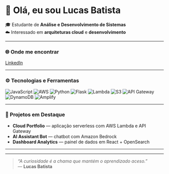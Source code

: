 # 👋 Olá, eu sou **Lucas Batista**

🎓 Estudante de **Análise e Desenvolvimento de Sistemas**  
☁️ Interessado em **arquiteturas cloud** e **desenvolvimento**  

---

### 🌐 Onde me encontrar
[LinkedIn](https://www.linkedin.com/in/lucas-batista-leite-b33607221/)


---

### ⚙️ Tecnologias e Ferramentas
![JavaScript](https://img.shields.io/badge/JavaScript-F7DF1E?style=flat&logo=javascript&logoColor=black)
![AWS](https://img.shields.io/badge/AWS-%23FF9900.svg?style=flat&logo=amazon-aws&logoColor=white)
![Python](https://img.shields.io/badge/Python-3776AB?style=flat&logo=python&logoColor=white)
![Flask](https://img.shields.io/badge/Flask-000000?style=flat&logo=flask&logoColor=white)
![Lambda](https://img.shields.io/badge/AWS%20Lambda-FF9900?style=flat&logo=awslambda&logoColor=white)
![S3](https://img.shields.io/badge/Amazon%20S3-569A31?style=flat&logo=amazons3&logoColor=white)
![API Gateway](https://img.shields.io/badge/AWS%20API%20Gateway-FF4F8B?style=flat&logo=amazonaws&logoColor=white)
![DynamoDB](https://img.shields.io/badge/Amazon%20DynamoDB-4053D6?style=flat&logo=amazondynamodb&logoColor=white)
![Amplify](https://img.shields.io/badge/AWS%20Amplify-F90?style=flat&logo=awsamplify&logoColor=white)

---

### 🚀 Projetos em Destaque
- **Cloud Portfolio** — aplicação serverless com AWS Lambda e API Gateway  
- **AI Assistant Bot** — chatbot com Amazon Bedrock  
- **Dashboard Analytics** — painel de dados em React + OpenSearch  

---


---

> _“A curiosidade é a chama que mantém o aprendizado aceso.”_  
> — **Lucas Batista**
